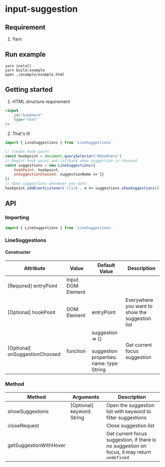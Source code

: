 # input-suggestion

## Requirement
1. Yarn

## Run example
```shell
yarn install
yarn build:example
open ./example/example.html
```

## Getting started
1. HTML structure requirement
```html
<input 
    id="hookhere"
    type="text"
/>
```

2. That's it!
```javascript
import { LineSuggestions } from 'LineSuggestions'

// Create hook point
const hookpoint = document.querySelector('#hookhere')
// Regist hook point and callback when suggestion is choosed
const suggestions = new LineSuggestions({
    hookPoint: hookpoint,
    onSuggestionChoosed: suggestionName => {}
})
// Open suggestions whenever you want
hookpoint.addEventListener('click', e => suggestions.showSuggestions())
```

## API
### Importing
```javascript
import { LineSuggestions } from 'LineSuggestions'
```

### LineSuggestions
#### Constructor
| Attribute                      | Value             | Default Value                                                      | Description                                     |
|--------------------------------|-------------------|--------------------------------------------------------------------|-------------------------------------------------|
| [Required] entryPoint          | Input DOM Element |                                                                    |                                                 |
| [Optional] hookPoint           | DOM Element       | entryPoint                                                         | Everywhere you want to show the suggestion list |
| [Optional] onSuggestionChoosed | function          | suggestion => {} <br><br> suggestion properties: name: type String | Get current focus suggestion                    |

### Method
| Method                 | Arguments                  | Description                                                                                 |
|------------------------|----------------------------|---------------------------------------------------------------------------------------------|
| showSuggestions        | [Optional] keyword: String | Open the suggestion list with keyword to filter suggestions                                 |
| closeRequest           |                            | Close suggestion list                                                                       |
| getSuggestionWithHover |                            | Get current focus suggestion, if there is no suggestion on focus, it may return `undefined` |